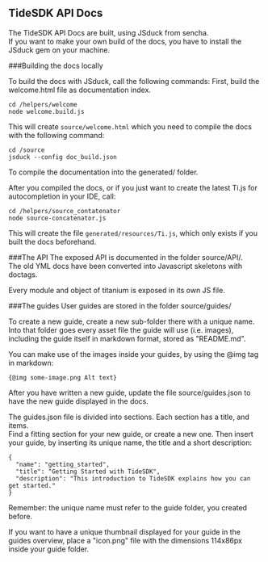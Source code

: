 TideSDK API Docs
-----------------
The TideSDK API Docs are built, using JSduck from sencha.    
If you want to make your own build of the docs, you have to install the JSduck gem on your machine.

###Building the docs locally

To build the docs with JSduck, call the following commands:
First, build the welcome.html file as documentation index.


    cd /helpers/welcome
    node welcome.build.js

This will create `source/welcome.html` which you need to compile the docs with the following command:

    cd /source
    jsduck --config doc_build.json

To compile the documentation into the generated/ folder.

After you compiled the docs, or if you just want to create the latest Ti.js for autocompletion in your IDE, call:

    cd /helpers/source_contatenator
    node source-concatenator.js

This will create the file `generated/resources/Ti.js`, which only exists if you built the docs beforehand.


###The API
The exposed API is documented in the folder source/API/.    
The old YML docs have been converted into Javascript skeletons with doctags.

Every module and object of titanium is exposed in its own JS file.



###The guides
User guides are stored in the folder source/guides/

To create a new guide, create a new sub-folder there with a unique name.    
Into that folder goes every asset file the guide will use (i.e. images), including the guide itself in markdown format, stored as "README.md".

You can make use of the images inside your guides, by using the @img tag in markdown:

	{@img some-image.png Alt text}


After you have written a new guide, update the file source/guides.json to have the new guide displayed in the docs.

The guides.json file is divided into sections. Each section has a title, and items.    
Find a fitting section for your new guide, or create a new one. Then insert your guide, by inserting its unique name, the title and a short description:

	{
      "name": "getting_started",
      "title": "Getting Started with TideSDK",
      "description": "This introduction to TideSDK explains how you can get started."
  	}

Remember: the unique name must refer to the guide folder, you created before.

If you want to have a unique thumbnail displayed for your guide in the guides overview, place a "icon.png" file with the dimensions 114x86px inside your guide folder.